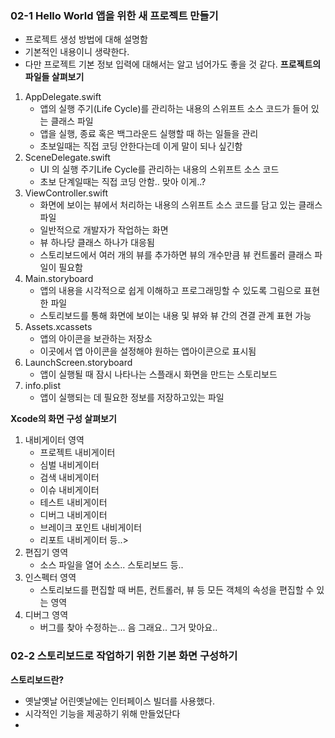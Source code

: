 
### 02-1 Hello World 앱을 위한 새 프로젝트 만들기
- 프로젝트 생성 방법에 대해 설명함
- 기본적인 내용이니 생략한다.
- 다만 프로젝트 기본 정보 입력에 대해서는 알고 넘어가도 좋을 것 같다.
**프로젝트의 파일들 살펴보기**
1. AppDelegate.swift 
	- 앱의 실행 주기(Life Cycle)를 관리하는 내용의 스위프트 소스 코드가 들어 있는 클래스 파일
	- 앱을 실행, 종료 혹은 백그라운드 실행할 때 하는 일들을 관리
	- 초보일때는 직접 코딩 안한다는데 이게 말이 되나 싶긴함
2. SceneDelegate.swift
	- UI 의 실행 주기Life Cycle를 관리하는 내용의 스위프트 소스 코드 
	- 초보 단계일때는 직접 코딩 안함.. 맞아 이게..?
3. ViewController.swift
	- 화면에 보이는 뷰에서 처리하는 내용의 스위프트 소스 코드를 담고 있는 클래스 파일
	- 일반적으로 개발자가 작업하는 화면
	- 뷰 하나당 클래스 하나가 대응됨
	- 스토리보드에서 여러 개의 뷰를 추가하면 뷰의 개수만큼 뷰 컨트롤러 클래스 파일이 필요함
4. Main.storyboard
	- 앱의 내용을 시각적으로 쉽게 이해하고 프로그래밍할 수 있도록 그림으로 표현한 파일
	- 스토리보드를 통해 화면에 보이는 내용 및 뷰와 뷰 간의 견결 관계 표현 가능
5. Assets.xcassets
	- 앱의 아이콘을 보관하는 저장소 
	- 이곳에서 앱 아이콘을 설정해야 원하는 앱아이콘으로 표시됨
6. LaunchScreen.storyboard
	- 앱이 실행될 때 잠시 나타나는 스플래시 화면을 만드는 스토리보드
7. info.plist
	- 앱이 실행되는 데 필요한 정보를 저장하고있는 파일

**Xcode의 화면 구성 살펴보기**
1. 내비게이터 영역
	- 프로젝트 내비게이터
	- 심벌 내비게이터
	- 검색 내비게이터
	- 이슈 내비게이터
	- 테스트 내비게이터
	- 디버그 내비게이터
	- 브레이크 포인트 내비게이터
	- 리포트 내비게이터 등..> 
2. 편집기 영역
	- 소스 파일을 열어 소스.. 스토리보드 등.. 
3. 인스펙터 영역
	- 스토리보드를 편집할 때 버튼, 컨트롤러, 뷰 등 모든 객체의 속성을 편집할 수 있는 영역
4. 디버그 영역
	- 버그를 찾아 수정하는... 음 그래요.. 그거 맞아요.. 


### 02-2 스토리보드로 작업하기 위한 기본 화면 구성하기
**스토리보드란?** 
- 옛날옛날 어린옛날에는 인터페이스 빌더를 사용했다.
- 시각적인 기능을 제공하기 위해 만들었단다
- 
